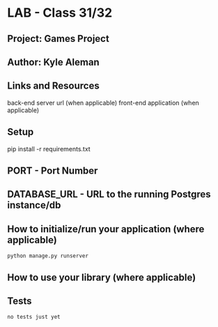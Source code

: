 # LAB - Class 31/32
## Project: Games Project
## Author: Kyle Aleman
## Links and Resources
back-end server url (when applicable)
front-end application (when applicable)
## Setup
pip install -r requirements.txt

## PORT - Port Number
## DATABASE_URL - URL to the running Postgres instance/db
## How to initialize/run your application (where applicable)
    python manage.py runserver
## How to use your library (where applicable)
## Tests
    no tests just yet